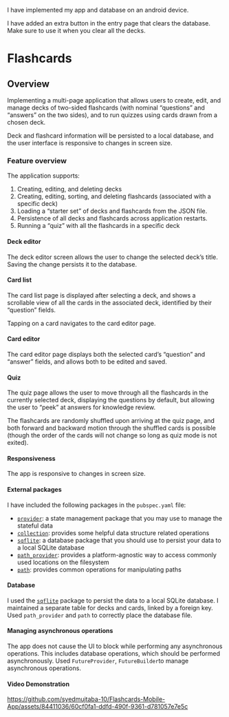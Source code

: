 I have implemented my app and database on an android device.

I have added an extra button in the entry page that clears the database. Make sure to use it when you clear all the decks.

# Flashcards

## Overview

Implementing a multi-page application that allows users to create, edit, and manage decks of two-sided flashcards (with nominal “questions” and “answers” on the two sides), and to run quizzes using cards drawn from a chosen deck.

Deck and flashcard information will be persisted to a local database, and the user interface is responsive to changes in screen size.

### Feature overview

The application supports:

1. Creating, editing, and deleting decks
2. Creating, editing, sorting, and deleting flashcards (associated with a specific deck)
3. Loading a “starter set” of decks and flashcards from the JSON file.
4. Persistence of all decks and flashcards across application restarts.
5. Running a “quiz” with all the flashcards in a specific deck

#### Deck editor

The deck editor screen allows the user to change the selected deck’s title. Saving the change persists it to the database. 

#### Card list

The card list page is displayed after selecting a deck, and shows a scrollable view of all the cards in the associated deck, identified by their “question” fields. 

Tapping on a card navigates to the card editor page.

#### Card editor

The card editor page displays both the selected card’s “question” and “answer” fields, and allows both to be edited and saved.

#### Quiz

The quiz page allows the user to move through all the flashcards in the currently selected deck, displaying the questions by default, but allowing the user to “peek” at answers for knowledge review.

The flashcards are randomly shuffled upon arriving at the quiz page, and both forward and backward motion through the shuffled cards is possible (though the order of the cards will not change so long as quiz mode is not exited).


#### Responsiveness

The app is responsive to changes in screen size. 

#### External packages

I have included the following packages in the `pubspec.yaml` file:

- [`provider`](https://pub.dev/packages/provider): a state management package that you may use to manage the stateful data
- [`collection`](https://pub.dev/packages/collection): provides some helpful data structure related operations
- [`sqflite`](https://pub.dev/packages/sqflite): a database package that you should use to persist your data to a local SQLite database
- [`path_provider`](https://pub.dev/packages/path_provider): provides a platform-agnostic way to access commonly used locations on the filesystem
- [`path`](https://pub.dev/packages/path): provides common operations for manipulating paths

#### Database

I used the [`sqflite`](https://pub.dev/packages/sqflite) package to persist the data to a local SQLite database. I maintained a separate table for decks and cards, linked by a foreign key. Used `path_provider` and `path` to correctly place the database file.

#### Managing asynchronous operations

The app does not cause the UI to block while performing any asynchronous operations. This includes database operations, which should be performed asynchronously. Used `FutureProvider`, `FutureBuilder`to manage asynchronous operations.

#### Video Demonstration

https://github.com/syedmujtaba-10/Flashcards-Mobile-App/assets/84411036/60cf0fa1-ddfd-490f-9361-d781057e7e5c
